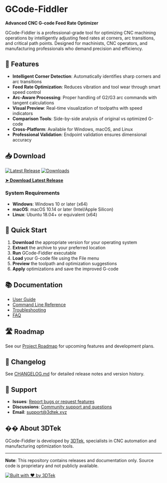 # GCode-Fiddler

**Advanced CNC G-code Feed Rate Optimizer**

GCode-Fiddler is a professional-grade tool for optimizing CNC machining operations by intelligently adjusting feed rates at corners, arc transitions, and critical path points. Designed for machinists, CNC operators, and manufacturing professionals who demand precision and efficiency.

## 🚀 Features

- **Intelligent Corner Detection**: Automatically identifies sharp corners and arc transitions
- **Feed Rate Optimization**: Reduces vibration and tool wear through smart speed control
- **Arc-Aware Processing**: Proper handling of G2/G3 arc commands with tangent calculations
- **Visual Preview**: Real-time visualization of toolpaths with speed indicators
- **Comparison Tools**: Side-by-side analysis of original vs optimized G-code
- **Cross-Platform**: Available for Windows, macOS, and Linux
- **Professional Validation**: Endpoint validation ensures dimensional accuracy

## 📥 Download

[![Latest Release](https://img.shields.io/github/v/release/3DTek-xyz/GCode-Fiddler-Releases?label=Latest%20Release)](https://github.com/3DTek-xyz/GCode-Fiddler-Releases/releases/latest)
[![Downloads](https://img.shields.io/github/downloads/3DTek-xyz/GCode-Fiddler-Releases/total)](https://github.com/3DTek-xyz/GCode-Fiddler-Releases/releases)

**[➤ Download Latest Release](https://github.com/3DTek-xyz/GCode-Fiddler-Releases/releases/latest)**

### System Requirements

- **Windows**: Windows 10 or later (x64)
- **macOS**: macOS 10.14 or later (Intel/Apple Silicon)
- **Linux**: Ubuntu 18.04+ or equivalent (x64)

## 🔧 Quick Start

1. **Download** the appropriate version for your operating system
2. **Extract** the archive to your preferred location
3. **Run** GCode-Fiddler executable
4. **Load** your G-code file using the File menu
5. **Preview** the toolpath and optimization suggestions
6. **Apply** optimizations and save the improved G-code

## 📚 Documentation

- [User Guide](docs/USER_GUIDE.md)
- [Command Line Reference](docs/CLI_REFERENCE.md)
- [Troubleshooting](docs/TROUBLESHOOTING.md)
- [FAQ](docs/FAQ.md)

## 🛣️ Roadmap

See our [Project Roadmap](ROADMAP.md) for upcoming features and development plans.

## 📝 Changelog

See [CHANGELOG.md](CHANGELOG.md) for detailed release notes and version history.

## 💬 Support

- **Issues**: [Report bugs or request features](https://github.com/3DTek-xyz/GCode-Fiddler-Releases/issues)
- **Discussions**: [Community support and questions](https://github.com/3DTek-xyz/GCode-Fiddler-Releases/discussions)
- **Email**: support@3dtek.xyz

## �� About 3DTek

GCode-Fiddler is developed by [3DTek](https://3dtek.xyz), specialists in CNC automation and manufacturing optimization tools.

---

**Note**: This repository contains releases and documentation only. Source code is proprietary and not publicly available.

[![Built with ❤️ by 3DTek](https://img.shields.io/badge/Built%20with%20❤️%20by-3DTek-blue)](https://3dtek.xyz)
